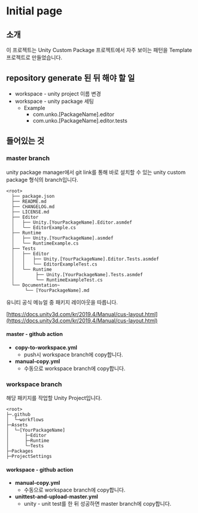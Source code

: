 # Initial page

## 소개

이 프로젝트는 Unity Custom Package 프로젝트에서 자주 보이는 패턴을 Template 프로젝트로 만들었습니다.

## repository generate 된 뒤 해야 할 일

* workspace - unity project 이름 변경
* workspace - unity package 세팅 
  * Example
    * com.unko.\[PackageName\].editor
    * com.unko.\[PackageName\].editor.tests

## 들어있는 것

### master branch

unity package manager에서 git link를 통해 바로 설치할 수 있는 unity custom package 형식의 branch입니다.

```text
<root>
  ├── package.json
  ├── README.md
  ├── CHANGELOG.md
  ├── LICENSE.md
  ├── Editor
  │   ├── Unity.[YourPackageName].Editor.asmdef
  │   └── EditorExample.cs
  ├── Runtime
  │   ├── Unity.[YourPackageName].asmdef
  │   └── RuntimeExample.cs
  ├── Tests
  │   ├── Editor
  │   │   ├── Unity.[YourPackageName].Editor.Tests.asmdef
  │   │   └── EditorExampleTest.cs
  │   └── Runtime
  │        ├── Unity.[YourPackageName].Tests.asmdef
  │        └── RuntimeExampleTest.cs
  └── Documentation~
       └── [YourPackageName].md
```

유니티 공식 메뉴얼 중 패키지 레이아웃을 따릅니다.

[https://docs.unity3d.com/kr/2019.4/Manual/cus-layout.html](https://docs.unity3d.com/kr/2019.4/Manual/cus-layout.html)

#### master - github action

* **copy-to-workspace.yml**
  * push시 workspace branch에 copy합니다.
* **manual-copy.yml**
  * 수동으로 workspace branch에 copy합니다.



### workspace branch

해당 패키지를 작업할 Unity Project입니다.

```text
<root>
├─.github
│  └─workflows
├─Assets
│  └─[YourPackageName]
│      ├─Editor
│      ├─Runtime
│      └─Tests
├─Packages
├─ProjectSettings
```

#### workspace - github action

* **manual-copy.yml**
  * 수동으로 workspace branch에 copy합니다.
* **unittest-and-upload-master.yml**
  * unity - unit test를 한 뒤 성공하면 master branch에 copy합니다.

